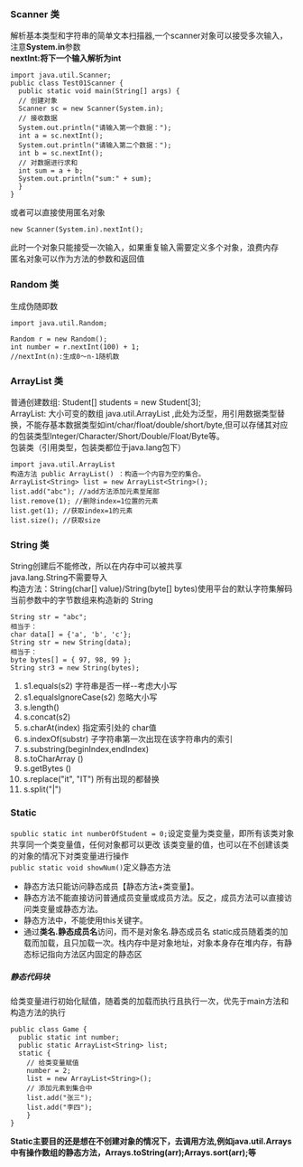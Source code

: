 ### Scanner 类
解析基本类型和字符串的简单文本扫描器,一个scanner对象可以接受多次输入，注意**System.in**参数  
**nextInt:将下一个输入解析为int**
```
import java.util.Scanner;
public class Test01Scanner {
  public static void main(String[] args) {
  // 创建对象
  Scanner sc = new Scanner(System.in);
  // 接收数据
  System.out.println("请输入第一个数据：");
  int a = sc.nextInt();
  System.out.println("请输入第二个数据：");
  int b = sc.nextInt();
  // 对数据进行求和
  int sum = a + b;
  System.out.println("sum:" + sum);
  }
}
```
或者可以直接使用匿名对象  
```
new Scanner(System.in).nextInt();
```
此时一个对象只能接受一次输入，如果重复输入需要定义多个对象，浪费内存  
匿名对象可以作为方法的参数和返回值  
### Random 类
生成伪随即数
```
import java.util.Random;

Random r = new Random();
int number = r.nextInt(100) + 1;
//nextInt(n):生成0～n-1随机数
```
### ArrayList 类
普通创建数组: Student[] students = new Student[3];  
ArrayList: 大小可变的数组  java.util.ArrayList <E>,此处<E>为泛型，用引用数据类型替换，不能存基本数据类型如int/char/float/double/short/byte,但可以存储其对应的包装类型Integer/Character/Short/Double/Float/Byte等。  
包装类（引用类型，包装类都位于java.lang包下）  
```
import java.util.ArrayList
构造方法 public ArrayList() ：构造一个内容为空的集合。
ArrayList<String> list = new ArrayList<String>();
list.add("abc"); //add方法添加元素至尾部
list.remove(1); //删除index=1位置的元素
list.get(1); //获取index=1的元素
list.size(); //获取size
```
### String 类
String创建后不能修改，所以在内存中可以被共享  
java.lang.String不需要导入   
构造方法：String(char[] value)/String(byte[] bytes)使用平台的默认字符集解码当前参数中的字节数组来构造新的
String    
```
String str = "abc";
相当于：
char data[] = {'a', 'b', 'c'};
String str = new String(data);
相当于：
byte bytes[] = { 97, 98, 99 };
String str3 = new String(bytes);
```
1. s1.equals(s2) 字符串是否一样--考虑大小写
2. s1.equalsIgnoreCase(s2) 忽略大小写
3. s.length()
4. s.concat(s2)
5. s.charAt(index) 指定索引处的 char值
6. s.indexOf(substr) 子字符串第一次出现在该字符串内的索引
7. s.substring(beginIndex,endIndex)  
8. s.toCharArray ()
9. s.getBytes ()
10. s.replace("it", "IT") 所有出现的都替换
11. s.split("|")
### Static
`spublic static int numberOfStudent = 0;`设定变量为类变量，即所有该类对象共享同一个类变量值，任何对象都可以更改
该类变量的值，也可以在不创建该类的对象的情况下对类变量进行操作   
`public static void showNum()`定义静态方法  
   - 静态方法只能访问静态成员【静态方法+类变量】。
   - 静态方法不能直接访问普通成员变量或成员方法。反之，成员方法可以直接访问类变量或静态方法。
   - 静态方法中，不能使用this关键字。
   - 通过**类名.静态成员名**访问，而不是对象名.静态成员名
static成员随着类的加载而加载，且只加载一次。栈内存中是对象地址，对象本身存在堆内存，有静态标记指向方法区内固定的静态区   
##### 静态代码块
给类变量进行初始化赋值，随着类的加载而执行且执行一次，优先于main方法和构造方法的执行
```
public class Game {
  public static int number;
  public static ArrayList<String> list;
  static {
    // 给类变量赋值
    number = 2;
    list = new ArrayList<String>();
    // 添加元素到集合中
    list.add("张三");
    list.add("李四");
    }
}
```
**Static主要目的还是想在不创建对象的情况下，去调用方法,例如java.util.Arrays中有操作数组的静态方法，Arrays.toString(arr);Arrays.sort(arr);等**
